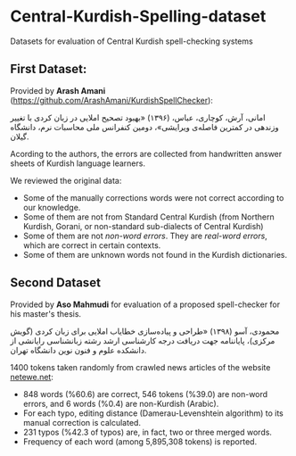 # Central-Kurdish-Spelling-dataset
Datasets for evaluation of Central Kurdish spell-checking systems

## First Dataset:
Provided by **Arash Amani** (https://github.com/ArashAmani/KurdishSpellChecker):

امانی، آرش، كوچاری، عباس، (١٣٩۶) «بهبود تصحيح املايی در زبان كردی با تغيير وزندهی در كمترين فاصله‌ی ويرايشی»، دومين كنفرانس ملی محاسبات نرم، دانشگاه گيلان.

Acording to the authors, the errors are collected from handwritten answer sheets of Kurdish language learners.

We reviewed the original data:
* Some of the manually corrections words were not correct according to our knowledge.
* Some of them are not from Standard Central Kurdish (from Northern Kurdish, Gorani, or non-standard sub-dialects of Central Kurdish)
* Some of them are not *non-word errors*. They are *real-word errors*, which are correct in certain contexts.
* Some of them are unknown words not found in the Kurdish dictionaries.

## Second Dataset
Provided by **Aso Mahmudi** for evaluation of a proposed spell-checker for his master's thesis.

محمودی، آسو (۱۳۹۸) «طراحی و پیاده‌سازی خطایاب املایی برای زبان کردی (گویش مرکزی)، پایاننامه جهت دریافت درجه کارشناسی ارشد رشته زبانشناسی رایانشی از دانشکده علوم و فنون نوین دانشگاه تهران.

1400 tokens taken randomly from crawled news articles of the website [netewe.net](http://www.netewe.net/):
* 848 words (%60.6) are correct, 546 tokens (%39.0) are non-word errors, and 6 words (%0.4) are non-Kurdish (Arabic).
* For each typo, editing distance (Damerau-Levenshtein algorithm) to its manual correction is calculated.
* 231 typos (%42.3 of typos) are, in fact, two or three merged words.
* Frequency of each word (among 5,895,308 tokens) is reported.
